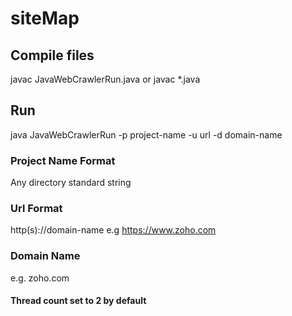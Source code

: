 # siteMap

## Compile files
javac JavaWebCrawlerRun.java
or
javac *.java
## Run
java JavaWebCrawlerRun -p project-name -u url -d domain-name

### Project Name Format

Any directory standard string

### Url Format

http(s)://domain-name
e.g https://www.zoho.com

### Domain Name

e.g. zoho.com

#### Thread count set to 2 by default
